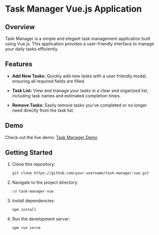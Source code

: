 # Task Manager Vue.js Application

## Overview

Task Manager is a simple and elegant task management application built using Vue.js. This application provides a user-friendly interface to manage your daily tasks efficiently.

## Features

- **Add New Tasks:** Quickly add new tasks with a user-friendly modal, ensuring all required fields are filled.

- **Task List:** View and manage your tasks in a clear and organized list, including task names and estimated completion times.

- **Remove Tasks:** Easily remove tasks you've completed or no longer need directly from the task list.

## Demo

Check out the live demo: [Task Manager Demo](https://assignment-1-hassankhaans-projects.vercel.app/)

## Getting Started

1. Clone this repository:

   ```bash
   git clone https://github.com/your-username/task-manager-vue.git
   
2. Navigate to the project directory:

   ```bash
   cd task-manager-vue
3. Install dependencies:

   ```bash
   npm install
4. Run the development server:

   ```bash
   npm run serve
   
